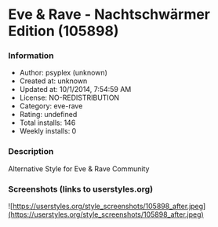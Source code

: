 # Eve & Rave - Nachtschwärmer Edition (105898)

### Information
- Author: psyplex (unknown)
- Created at: unknown
- Updated at: 10/1/2014, 7:54:59 AM
- License: NO-REDISTRIBUTION
- Category: eve-rave
- Rating: undefined
- Total installs: 146
- Weekly installs: 0


### Description
Alternative Style for Eve & Rave Community


### Screenshots (links to userstyles.org)
![https://userstyles.org/style_screenshots/105898_after.jpeg](https://userstyles.org/style_screenshots/105898_after.jpeg)


